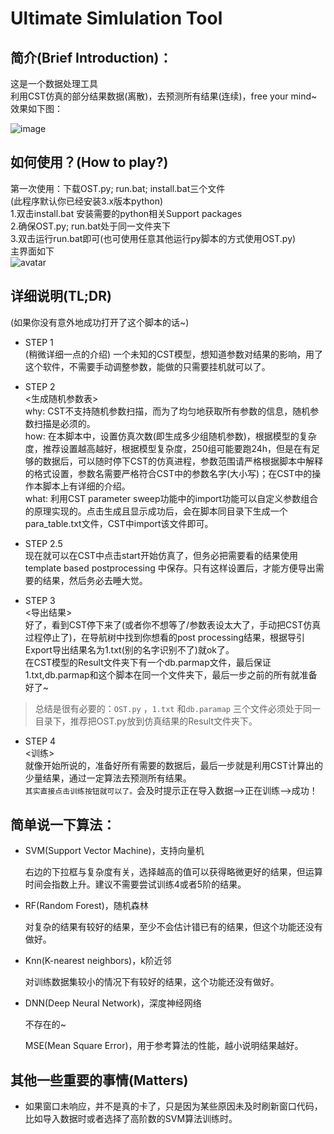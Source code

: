 
# Ultimate Simlulation Tool

## 简介(Brief Introduction)：

这是一个数据处理工具  
利用CST仿真的部分结果数据(离散)，去预测所有结果(连续)，free your mind~  
效果如下图：

![image](https://i.imgur.com/w2gfgQ3.png)

## 如何使用？(How to play?)

第一次使用：下载OST.py; run.bat; install.bat三个文件  
(此程序默认你已经安装3.x版本python)  
1.双击install.bat 安装需要的python相关Support packages  
2.确保OST.py; run.bat处于同一文件夹下  
3.双击运行run.bat即可(也可使用任意其他运行py脚本的方式使用OST.py)  
主界面如下  
![avatar](https://ss2.bdstatic.com/70cFvnSh_Q1YnxGkpoWK1HF6hhy/it/u=171210280,1980212386&fm=27&gp=0.jpg)

## 详细说明(TL;DR)

(如果你没有意外地成功打开了这个脚本的话~)

* STEP 1  
 (稍微详细一点的介绍) 一个未知的CST模型，想知道参数对结果的影响，用了这个软件，不需要手动调整参数，能做的只需要挂机就可以了。

* STEP 2  
 <生成随机参数表>  
 why: CST不支持随机参数扫描，而为了均匀地获取所有参数的信息，随机参数扫描是必须的。  
 how: 在本脚本中，设置仿真次数(即生成多少组随机参数)，根据模型的复杂度，推荐设置越高越好，根据模型复杂度，250组可能要跑24h，但是在有足够的数据后，可以随时停下CST的仿真进程，参数范围请严格根据脚本中解释的格式设置，参数名需要严格符合CST中的参数名字(大小写)；在CST中的操作本脚本上有详细的介绍。  
 what: 利用CST parameter sweep功能中的import功能可以自定义参数组合的原理实现的。点击生成且显示成功后，会在脚本同目录下生成一个para_table.txt文件，CST中import该文件即可。

* STEP 2.5  
 现在就可以在CST中点击start开始仿真了，但务必把需要看的结果使用template based postprocessing 中保存。只有这样设置后，才能方便导出需要的结果，然后务必去睡大觉。

* STEP 3  
 <导出结果>  
 好了，看到CST停下来了(或者你不想等了/参数表设太大了，手动把CST仿真过程停止了)，在导航树中找到你想看的post processing结果，根据导引Export导出结果名为1.txt(别的名字识别不了)就ok了。  
 在CST模型的Result文件夹下有一个db.parmap文件，最后保证1.txt,db.parmap和这个脚本在同一个文件夹下，最后一步之前的所有就准备好了~ 

 >总结是很有必要的：`OST.py` ，`1.txt` 和`db.paramap` 三个文件必须处于同一目录下，推荐把OST.py放到仿真结果的Result文件夹下。

* STEP 4  
 <训练>  
 就像开始所说的，准备好所有需要的数据后，最后一步就是利用CST计算出的少量结果，通过一定算法去预测所有结果。  
 `其实直接点击训练按钮就可以了。`会及时提示正在导入数据-->正在训练-->成功！  

## 简单说一下算法：  

* SVM(Support Vector Machine)，支持向量机  

    右边的下拉框与复杂度有关，选择越高的值可以获得略微更好的结果，但运算时间会指数上升。建议不需要尝试训练4或者5阶的结果。

* RF(Random Forest)，随机森林

    对复杂的结果有较好的结果，至少不会估计错已有的结果，但这个功能还没有做好。  

* Knn(K-nearest neighbors)，k阶近邻  

    对训练数据集较小的情况下有较好的结果，这个功能还没有做好。

* DNN(Deep Neural Network)，深度神经网络  

    不存在的~

  MSE(Mean Square Error)，用于参考算法的性能，越小说明结果越好。  

## 其他一些重要的事情(Matters)

* 如果窗口未响应，并不是真的卡了，只是因为某些原因未及时刷新窗口代码，比如导入数据时或者选择了高阶数的SVM算法训练时。
